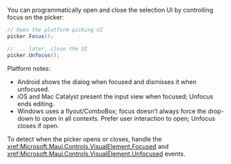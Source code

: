 You can programmatically open and close the selection UI by controlling focus on the picker:

```csharp
// Open the platform picking UI
picker.Focus();

// ... later, close the UI
picker.Unfocus();
```

Platform notes:

- Android shows the dialog when focused and dismisses it when unfocused.
- iOS and Mac Catalyst present the input view when focused; Unfocus ends editing.
- Windows uses a flyout/ComboBox; focus doesn’t always force the drop-down to open in all contexts. Prefer user interaction to open; Unfocus closes if open.

To detect when the picker opens or closes, handle the <xref:Microsoft.Maui.Controls.VisualElement.Focused> and <xref:Microsoft.Maui.Controls.VisualElement.Unfocused> events.
